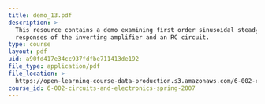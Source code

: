 ```yaml
---
title: demo_13.pdf
description: >-
  This resource contains a demo examining first order sinusoidal steady state
  responses of the inverting amplifier and an RC circuit.
type: course
layout: pdf
uid: a90fd417e34cc937fdfbe711413de192
file_type: application/pdf
file_location: >-
  https://open-learning-course-data-production.s3.amazonaws.com/6-002-circuits-and-electronics-spring-2007/a90fd417e34cc937fdfbe711413de192_demo_13.pdf
course_id: 6-002-circuits-and-electronics-spring-2007
---
```

